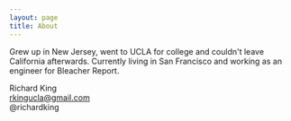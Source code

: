 ```yaml
---
layout: page
title: About
---
```


Grew up in New Jersey, went to UCLA for college and couldn't leave California afterwards.
Currently living in San Francisco and working as an engineer for Bleacher Report.

Richard King  
rkingucla@gmail.com  
@richardking  

